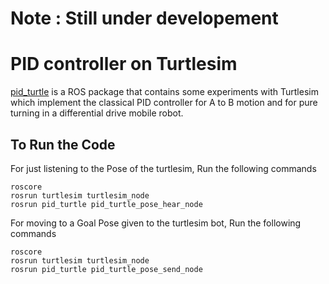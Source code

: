 # Note : Still under developement

# PID controller on Turtlesim
  [pid_turtle](https://github.com/hubble-02/ivlbs_asgn/tree/master/pid_turtle) is a ROS package that contains some experiments    with Turtlesim which implement the classical PID controller for A to B motion and for   pure turning in a differential drive    mobile robot.

  ## To Run the Code
  For just listening to the Pose of the turtlesim, Run the following commands
  ```
  roscore
  rosrun turtlesim turtlesim_node
  rosrun pid_turtle pid_turtle_pose_hear_node 
  ```
  For moving to a Goal Pose given to the turtlesim bot, Run the following commands
  ```
  roscore
  rosrun turtlesim turtlesim_node
  rosrun pid_turtle pid_turtle_pose_send_node 
  ```
